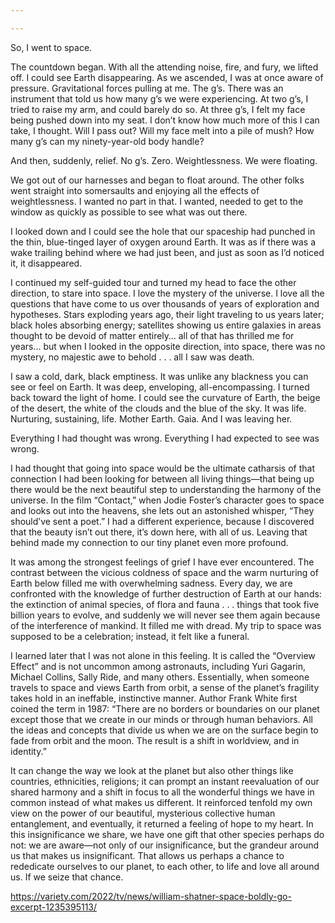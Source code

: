 ```yaml
---

---
```


So, I went to space.

The countdown began. With all the attending noise, fire, and fury, we lifted off. I could see Earth disappearing. As we ascended, I was at once aware of pressure. Gravitational forces pulling at me. The g’s. There was an instrument that told us how many g’s we were experiencing. At two g’s, I tried to raise my arm, and could barely do so. At three g’s, I felt my face being pushed down into my seat. I don’t know how much more of this I can take, I thought. Will I pass out? Will my face melt into a pile of mush? How many g’s can my ninety-year-old body handle?

And then, suddenly, relief. No g’s. Zero. Weightlessness. We were floating.

We got out of our harnesses and began to float around. The other folks went straight into somersaults and enjoying all the effects of weightlessness. I wanted no part in that. I wanted, needed to get to the window as quickly as possible to see what was out there.

I looked down and I could see the hole that our spaceship had punched in the thin, blue-tinged layer of oxygen around Earth. It was as if there was a wake trailing behind where we had just been, and just as soon as I’d noticed it, it disappeared.

I continued my self-guided tour and turned my head to face the other direction, to stare into space. I love the mystery of the universe. I love all the questions that have come to us over thousands of years of exploration and hypotheses. Stars exploding years ago, their light traveling to us years later; black holes absorbing energy; satellites showing us entire galaxies in areas thought to be devoid of matter entirely… all of that has thrilled me for years… but when I looked in the opposite direction, into space, there was no mystery, no majestic awe to behold . . . all I saw was death.

I saw a cold, dark, black emptiness. It was unlike any blackness you can see or feel on Earth. It was deep, enveloping, all-encompassing. I turned back toward the light of home. I could see the curvature of Earth, the beige of the desert, the white of the clouds and the blue of the sky. It was life. Nurturing, sustaining, life. Mother Earth. Gaia. And I was leaving her.

Everything I had thought was wrong. Everything I had expected to see was wrong.

I had thought that going into space would be the ultimate catharsis of that connection I had been looking for between all living things—that being up there would be the next beautiful step to understanding the harmony of the universe. In the film “Contact,” when Jodie Foster’s character goes to space and looks out into the heavens, she lets out an astonished whisper, “They should’ve sent a poet.” I had a different experience, because I discovered that the beauty isn’t out there, it’s down here, with all of us. Leaving that behind made my connection to our tiny planet even more profound.

It was among the strongest feelings of grief I have ever encountered. The contrast between the vicious coldness of space and the warm nurturing of Earth below filled me with overwhelming sadness. Every day, we are confronted with the knowledge of further destruction of Earth at our hands: the extinction of animal species, of flora and fauna . . . things that took five billion years to evolve, and suddenly we will never see them again because of the interference of mankind. It filled me with dread. My trip to space was supposed to be a celebration; instead, it felt like a funeral.

I learned later that I was not alone in this feeling. It is called the “Overview Effect” and is not uncommon among astronauts, including Yuri Gagarin, Michael Collins, Sally Ride, and many others. Essentially, when someone travels to space and views Earth from orbit, a sense of the planet’s fragility takes hold in an ineffable, instinctive manner. Author Frank White first coined the term in 1987: “There are no borders or boundaries on our planet except those that we create in our minds or through human behaviors. All the ideas and concepts that divide us when we are on the surface begin to fade from orbit and the moon. The result is a shift in worldview, and in identity.”

It can change the way we look at the planet but also other things like countries, ethnicities, religions; it can prompt an instant reevaluation of our shared harmony and a shift in focus to all the wonderful things we have in common instead of what makes us different. It reinforced tenfold my own view on the power of our beautiful, mysterious collective human entanglement, and eventually, it returned a feeling of hope to my heart. In this insignificance we share, we have one gift that other species perhaps do not: we are aware—not only of our insignificance, but the grandeur around us that makes us insignificant. That allows us perhaps a chance to rededicate ourselves to our planet, to each other, to life and love all around us. If we seize that chance.

<https://variety.com/2022/tv/news/william-shatner-space-boldly-go-excerpt-1235395113/>
